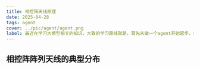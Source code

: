 ```yaml
---
title: 相控阵天线原理
date: 2025-04-28
tags: agent
cover: ../pic/agent/agent.png
label: 最近在学习大模型相关的知识，大致的学习路线就是，首先从做一个agent开始起步，然后再使用LLaMA等开源大模型，做一个自己的大模型，然后再考虑多模型协同的工作。
---
```

## 相控阵阵列天线的典型分布
